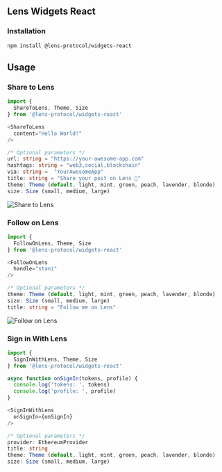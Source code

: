 ## Lens Widgets React

### Installation

```sh
npm install @lens-protocol/widgets-react
```

## Usage

### Share to Lens

```typescript
import {
  ShareToLens, Theme, Size
} from '@lens-protocol/widgets-react'

<ShareToLens
  content="Hello World!"
/>

/* Optional parameters */
url: string = "https://your-awesome-app.com"
hashtags: string = "web3,social,blockchain"
via: string =  "YourAwesomeApp"
title: string = "Share your post on Lens 🌿"
theme: Theme (default, light, mint, green, peach, lavender, blonde)
size: Size (small, medium, large)
```

![Share to Lens](https://user-images.githubusercontent.com/1857282/216202985-490b7043-33de-4eaf-83e3-2d412c677974.jpg)

### Follow on Lens

```typescript
import {
  FollowOnLens, Theme, Size
} from '@lens-protocol/widgets-react'

<FollowOnLens
  handle="stani"
/>

/* Optional parameters */
theme: Theme (default, light, mint, green, peach, lavender, blonde)
size: Size (small, medium, large)
title: string = "Follow me on Lens"
```

![Follow on Lens](https://user-images.githubusercontent.com/1857282/216202951-d962aaa4-3aab-4d11-bab8-0e84ea743d65.jpg)

### Sign in With Lens

```typescript
import {
  SignInWithLens, Theme, Size
} from '@lens-protocol/widgets-react'

async function onSignIn(tokens, profile) {
  console.log('tokens: ', tokens)
  console.log('profile: ', profile)
}

<SignInWithLens
  onSignIn={onSignIn}
/>

/* Optional parameters */
provider: EthereumProvider
title: string
theme: Theme (default, light, mint, green, peach, lavender, blonde)
size: Size (small, medium, large)
```
